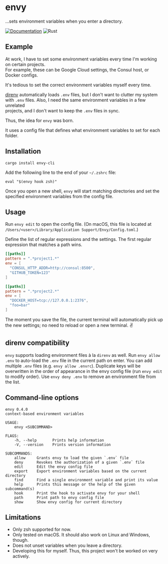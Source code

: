 # envy

...sets environment variables when you enter a directory.

[![Documentation](https://docs.rs/envy-cli/badge.svg)](https://docs.rs/envy-cli/)
![Rust](https://github.com/mre/envy/workflows/Rust/badge.svg)

## Example

At work, I have to set some environment variables every time I'm working on certain projects.  
For example, these can be Google Cloud settings, the Consul host, or Docker configs.

It's tedious to set the correct environment variables myself every time.

[direnv] automatically loads `.env` files, but I don't want to clutter my system  
with `.env` files. Also, I need the same environment variables in a few unrelated  
projects, and I don't want to keep the `.env` files in sync.

Thus, the idea for `envy` was born.

It uses a config file that defines what environment variables to set for each folder.

## Installation

```
cargo install envy-cli
```

Add the following line to the end of your `~/.zshrc` file:

```
eval "$(envy hook zsh)"
```

Once you open a new shell, `envy` will start matching directories and set the specified
environment variables from the config file.

## Usage

Run `envy edit` to open the config file.
(On macOS, this file is located at `/Users/<user>/Library/Application Support/Envy/Config.toml`.)

Define the list of regular expressions and the settings.
The first regular expression that matches a path wins.

```toml
[[paths]]
pattern = ".*project1.*"
env = [
  "CONSUL_HTTP_ADDR=http://consul:8500",
  "GITHUB_TOKEN=123"
]

[[paths]]
pattern = ".*project2.*"
env = [
  "DOCKER_HOST=tcp://127.0.0.1:2376",
  "foo=bar"
]
```

The moment you save the file, the current terminal will automatically pick up the new settings;
no need to reload or open a new terminal. :v:

## direnv compatibility

`envy` supports loading environment files à la `direnv` as well. Run `envy allow .env` to auto-load the `.env` file in the current path on enter. You can add
multiple `.env` files (e.g. `envy allow .envrc`). Duplicate keys will be
overwritten in the order of appearance in the envy config file (run `envy edit`
to modify order).
Use `envy deny .env` to remove an environment file from the list.

## Command-line options

```
envy 0.4.0
context-based environment variables

USAGE:
    envy <SUBCOMMAND>

FLAGS:
    -h, --help       Prints help information
    -V, --version    Prints version information

SUBCOMMANDS:
    allow     Grants envy to load the given `.env` file
    deny      Revokes the authorization of a given `.env` file
    edit      Edit the envy config file
    export    Export environment variables based on the current directory
    find      Find a single environment variable and print its value
    help      Prints this message or the help of the given subcommand(s)
    hook      Print the hook to activate envy for your shell
    path      Print path to envy config file
    show      Show envy config for current directory
```

## Limitations

- Only zsh supported for now.
- Only tested on macOS. It should also work on Linux and Windows, though.
- Does not unset variables when you leave a directory.
- Developing this for myself. Thus, this project won't be worked on very actively.

[direnv]: https://direnv.net/
